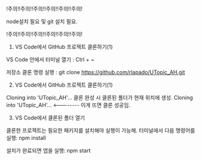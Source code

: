 !주의!!주의!!주의!!주의!!주의!!주의!

node설치 필요 및 git 설치 필요.

!주의!!주의!!주의!!주의!!주의!!주의!




1. VS Code에서 GitHub 프로젝트 클론하기(1)

VS Code 안에서 터미널 열기 : Ctrl + ~

저장소 클론 명령 실행 : git clone https://github.com/rlapado/UTopic_AH.git



2. VS Code에서 GitHub 프로젝트 클론하기(1)

Cloning into 'UTopic_AH'...
클론 완성 시
클론된 폴더가 현재 위치에 생성.
Cloning into 'UTopic_AH'...   <-------- 이게 뜨면 클론 성공임.



3. VS Code에서 클론된 폴더 열기

클론한 프로젝트는 필요한 패키지를 설치해야 실행이 가능해. 터미널에서 다음 명령어를 실행:
npm install

설치가 완료되면 앱을 실행:
npm start
